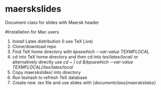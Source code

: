 # maerskslides
Document class for slides with Maersk header

#Installation for Mac users
1. Install Latex distribution (I use TeX Live)
2. Clone/download repo
3. Find TeX home directory with *kpsewhich --var-value TEXMFLOCAL* 
4. cd into TeX home directory and then cd into *tex/latex/local/* or alternatively directly use *cd ~ | cd $(kpsewhich --var-value TEXMFLOCAL)/tex/latex/local*
5. Copy maerskslides/ into directory
6. Run texhash to refresh TeX database
7. Create new .tex file and use slides with *\documentclass{maerskslides}*
